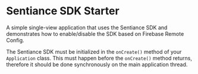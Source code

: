 # Sentiance SDK Starter

A simple single-view application that uses the Sentiance SDK and demonstrates how to enable/disable the SDK based on Firebase Remote Config.

The Sentiance SDK must be initialized in the `onCreate()` method of your `Application` class. This must happen before the `onCreate()` method returns, therefore it should be done synchronously on the main application thread.